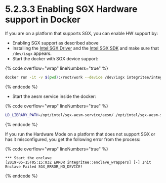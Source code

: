 # 5.2.3.3 Enabling SGX Hardware support in Docker

If you are on a platform that supports SGX, you can enable HW support by:

* Enabling SGX support as described above
* Installing the [Intel SGX Driver](https://github.com/intel/linux-sgx-driver) and the [Intel SGX SDK](https://github.com/intel/linux-sgx) and make sure that `/dev/isgx` appears.
* Start the docker with SGX device support:

{% code overflow="wrap" lineNumbers="true" %}
```bash
docker run -it -v $(pwd):/root/work --device /dev/isgx integritee/integritee-dev:0.1.12 /bin/bash
```
{% endcode %}

* Start the aesm service inside the docker:

{% code overflow="wrap" lineNumbers="true" %}
```bash
LD_LIBRARY_PATH=/opt/intel/sgx-aesm-service/aesm/ /opt/intel/sgx-aesm-service/aesm/aesm_service &
```
{% endcode %}

If you run the Hardware Mode on a platform that does not support SGX or has it misconfigured, you get the following error from the process:

{% code overflow="wrap" lineNumbers="true" %}
```log
*** Start the enclave 
[2019-05-15T05:15:03Z ERROR integritee::enclave_wrappers] [-] Init Enclave Failed SGX_ERROR_NO_DEVICE!
```
{% endcode %}
